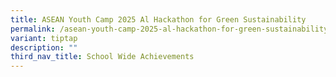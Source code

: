 ```yaml
---
title: ASEAN Youth Camp 2025 Al Hackathon for Green Sustainability
permalink: /asean-youth-camp-2025-al-hackathon-for-green-sustainability/
variant: tiptap
description: ""
third_nav_title: School Wide Achievements
---
```

